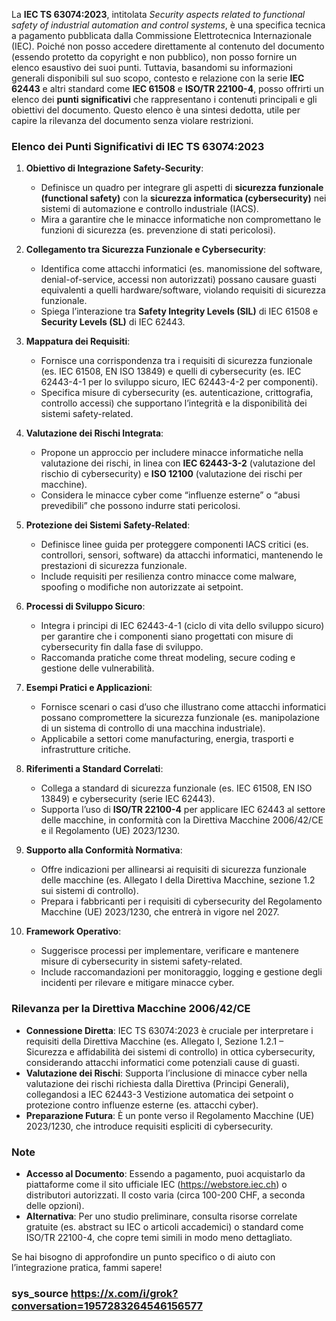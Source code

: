 La **IEC TS 63074:2023**, intitolata *Security aspects related to functional safety of industrial automation and control systems*, è una specifica tecnica a pagamento pubblicata dalla Commissione Elettrotecnica Internazionale (IEC). Poiché non posso accedere direttamente al contenuto del documento (essendo protetto da copyright e non pubblico), non posso fornire un elenco esaustivo dei suoi punti. Tuttavia, basandomi su informazioni generali disponibili sul suo scopo, contesto e relazione con la serie **IEC 62443** e altri standard come **IEC 61508** e **ISO/TR 22100-4**, posso offrirti un elenco dei **punti significativi** che rappresentano i contenuti principali e gli obiettivi del documento. Questo elenco è una sintesi dedotta, utile per capire la rilevanza del documento senza violare restrizioni.

### Elenco dei Punti Significativi di IEC TS 63074:2023

1. **Obiettivo di Integrazione Safety-Security**:
   - Definisce un quadro per integrare gli aspetti di **sicurezza funzionale (functional safety)** con la **sicurezza informatica (cybersecurity)** nei sistemi di automazione e controllo industriale (IACS).
   - Mira a garantire che le minacce informatiche non compromettano le funzioni di sicurezza (es. prevenzione di stati pericolosi).

2. **Collegamento tra Sicurezza Funzionale e Cybersecurity**:
   - Identifica come attacchi informatici (es. manomissione del software, denial-of-service, accessi non autorizzati) possano causare guasti equivalenti a quelli hardware/software, violando requisiti di sicurezza funzionale.
   - Spiega l’interazione tra **Safety Integrity Levels (SIL)** di IEC 61508 e **Security Levels (SL)** di IEC 62443.

3. **Mappatura dei Requisiti**:
   - Fornisce una corrispondenza tra i requisiti di sicurezza funzionale (es. IEC 61508, EN ISO 13849) e quelli di cybersecurity (es. IEC 62443-4-1 per lo sviluppo sicuro, IEC 62443-4-2 per componenti).
   - Specifica misure di cybersecurity (es. autenticazione, crittografia, controllo accessi) che supportano l’integrità e la disponibilità dei sistemi safety-related.

4. **Valutazione dei Rischi Integrata**:
   - Propone un approccio per includere minacce informatiche nella valutazione dei rischi, in linea con **IEC 62443-3-2** (valutazione del rischio di cybersecurity) e **ISO 12100** (valutazione dei rischi per macchine).
   - Considera le minacce cyber come “influenze esterne” o “abusi prevedibili” che possono indurre stati pericolosi.

5. **Protezione dei Sistemi Safety-Related**:
   - Definisce linee guida per proteggere componenti IACS critici (es. controllori, sensori, software) da attacchi informatici, mantenendo le prestazioni di sicurezza funzionale.
   - Include requisiti per resilienza contro minacce come malware, spoofing o modifiche non autorizzate ai setpoint.

6. **Processi di Sviluppo Sicuro**:
   - Integra i principi di IEC 62443-4-1 (ciclo di vita dello sviluppo sicuro) per garantire che i componenti siano progettati con misure di cybersecurity fin dalla fase di sviluppo.
   - Raccomanda pratiche come threat modeling, secure coding e gestione delle vulnerabilità.

7. **Esempi Pratici e Applicazioni**:
   - Fornisce scenari o casi d’uso che illustrano come attacchi informatici possano compromettere la sicurezza funzionale (es. manipolazione di un sistema di controllo di una macchina industriale).
   - Applicabile a settori come manufacturing, energia, trasporti e infrastrutture critiche.

8. **Riferimenti a Standard Correlati**:
   - Collega a standard di sicurezza funzionale (es. IEC 61508, EN ISO 13849) e cybersecurity (serie IEC 62443).
   - Supporta l’uso di **ISO/TR 22100-4** per applicare IEC 62443 al settore delle macchine, in conformità con la Direttiva Macchine 2006/42/CE e il Regolamento (UE) 2023/1230.

9. **Supporto alla Conformità Normativa**:
   - Offre indicazioni per allinearsi ai requisiti di sicurezza funzionale delle macchine (es. Allegato I della Direttiva Macchine, sezione 1.2 sui sistemi di controllo).
   - Prepara i fabbricanti per i requisiti di cybersecurity del Regolamento Macchine (UE) 2023/1230, che entrerà in vigore nel 2027.

10. **Framework Operativo**:
    - Suggerisce processi per implementare, verificare e mantenere misure di cybersecurity in sistemi safety-related.
    - Include raccomandazioni per monitoraggio, logging e gestione degli incidenti per rilevare e mitigare minacce cyber.

### Rilevanza per la Direttiva Macchine 2006/42/CE
- **Connessione Diretta**: IEC TS 63074:2023 è cruciale per interpretare i requisiti della Direttiva Macchine (es. Allegato I, Sezione 1.2.1 – Sicurezza e affidabilità dei sistemi di controllo) in ottica cybersecurity, considerando attacchi informatici come potenziali cause di guasti.
- **Valutazione dei Rischi**: Supporta l’inclusione di minacce cyber nella valutazione dei rischi richiesta dalla Direttiva (Principi Generali), collegandosi a IEC 62443-3 Vestizione automatica dei setpoint o protezione contro influenze esterne (es. attacchi cyber).
- **Preparazione Futura**: È un ponte verso il Regolamento Macchine (UE) 2023/1230, che introduce requisiti espliciti di cybersecurity.

### Note
- **Accesso al Documento**: Essendo a pagamento, puoi acquistarlo da piattaforme come il sito ufficiale IEC (https://webstore.iec.ch) o distributori autorizzati. Il costo varia (circa 100-200 CHF, a seconda delle opzioni).
- **Alternativa**: Per uno studio preliminare, consulta risorse correlate gratuite (es. abstract su IEC o articoli accademici) o standard come ISO/TR 22100-4, che copre temi simili in modo meno dettagliato.

Se hai bisogno di approfondire un punto specifico o di aiuto con l’integrazione pratica, fammi sapere!

### sys_source https://x.com/i/grok?conversation=1957283264546156577